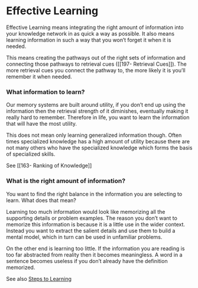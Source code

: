 # Effective Learning
Effective Learning means integrating the right amount of information into your knowledge network in as quick a way as possible. It also means learning information in such a way that you won’t forget it when it is needed.

This means creating the pathways out of the right sets of information and connecting those pathways to retrieval cues ([[197- Retrieval Cues]]). The more retrieval cues you connect the pathway to, the more likely it is you’ll remember it when needed.

### What information to learn?

Our memory systems are built around utility, if you don’t end up using the information then the retrieval strength of it diminishes, eventually making it really hard to remember. Therefore in life, you want to learn the information that will have the most utility.

This does not mean only learning generalized information though. Often times specialized knowledge has a high amount of utility because there are not many others who have the specialized knowledge which forms the basis of specialized skills.

See [[163- Ranking of Knowledge]]

### What is the right amount of information?

You want to find the right balance in the information you are selecting to learn. What does that mean?

Learning too much information would look like memorizing all the supporting details or problem examples. The reason you don’t want to memorize this information is because it is a little use in the wider context. Instead you want to extract the salient details and use them to build a mental model, which in turn can be used in unfamiliar problems.

On the other end is learning too little. If the information you are reading is too far abstracted from reality then it becomes meaningless. A word in a sentence becomes useless if you don’t already have the definition memorized.

See also [Steps to Learning](https://forum.obsidian.md/t/obsidian-zettelkasten/1999/165)